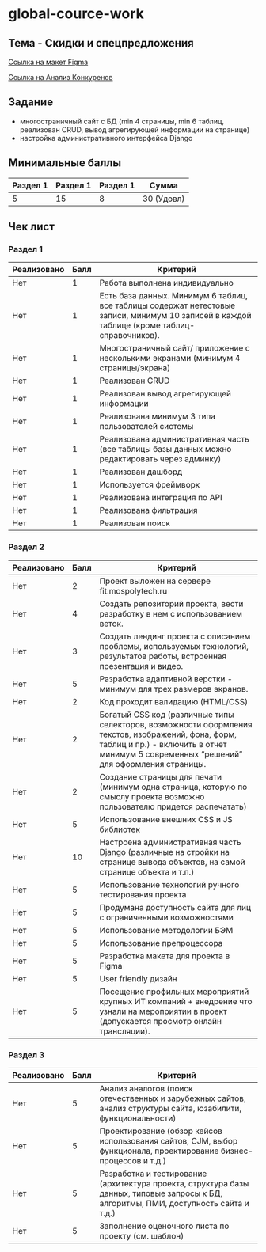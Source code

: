 # global-cource-work

## Тема - 	Скидки и спецпредложения

[Ссылка на макет Figma](https://www.figma.com/file/6TwNvIJ2lYhNK5dOpFbJBf/Stallion?node-id=0%3A1)

[Ссылка на Анализ Конкуренов](https://docs.google.com/spreadsheets/d/1T0HnLARGz-KNV0TAvZYTc2SteY1BZPI_5IdaBStIRaY/edit#gid=0)

## Задание

- многостраничный сайт с БД 
(min 4 страницы, min 6 таблиц, реализован CRUD, вывод агрегирующей информации на странице)
- настройка административного интерфейса Django

## Минимальные баллы
| Раздел 1 | Раздел 1 | Раздел 1 | Сумма      |
|----------|----------|----------|------------|
| 5        | 15       | 8        | 30 (Удовл) |

## Чек лист

### Раздел 1

**Реализовано**|**Балл**|**Критерий**
-----|-----|-----
Нет|1|Работа выполнена индивидуально
Нет|1|Есть база данных. Минимум 6 таблиц, все таблицы содержат нетестовые записи, минимум 10 записей в каждой таблице (кроме таблиц-справочников).
Нет|1|Многостраничный сайт/ приложение с несколькими экранами (минимум 4 страницы/экрана)
Нет|1|Реализован CRUD
Нет|1|Реализован вывод агрегирующей информации
Нет|1|Реализована минимум 3 типа пользователей системы
Нет|1|Реализована административная часть (все таблицы базы данных можно редактировать через админку)
Нет|1|Реализован дашборд
Нет|1|Используется фреймворк
Нет|1|Реализована интеграция по API
Нет|1|Реализована фильтрация
Нет|1|Реализован поиск

### Раздел 2

**Реализовано**|**Балл**|**Критерий**
-----|-----|-----
Нет|2|Проект выложен на сервере fit.mospolytech.ru
Нет|4|Создать репозиторий проекта, вести разработку в нем с использованием веток.
Нет|3|Создать лендинг проекта с описанием проблемы, используемых технологий, результатов работы, встроенная презентация и видео.
Нет|5|Разработка адаптивной верстки - минимум для трех размеров экранов.
Нет|2|Код проходит валидацию (HTML/CSS)
Нет|2|Богатый CSS код (различные типы селекторов, возможности оформления текстов, изображений, фона, форм, таблиц и пр.) - включить в отчет минимум 5 современных “решений” для оформления страницы.
Нет|2|Создание страницы для печати (минимум одна страница, которую по смыслу проекта возможно пользователю придется распечатать)
Нет|5|Использование внешних CSS и JS библиотек
Нет|10|Настроена административная часть Django (различные на стройки на странице вывода объектов, на самой странице объекта и т.п.)
Нет|5|Использование технологий ручного тестирования проекта
Нет|5|Продумана доступность сайта для лиц с ограниченными возможностями
Нет|5|Использование методологии БЭМ
Нет|5|Использование препроцессора
Нет|5|Разработка макета для проекта в Figma
Нет|5|User friendly дизайн
Нет|5|Посещение профильных мероприятий крупных ИТ компаний + внедрение что узнали на мероприятии в проект (допускается просмотр онлайн трансляции).

### Раздел 3

**Реализовано**|**Балл**|**Критерий**
-----|-----|-----
Нет|5|Анализ аналогов (поиск отечественных и зарубежных сайтов, анализ структуры сайта, юзабилити, функциональности)
Нет|5|Проектирование (обзор кейсов использования сайтов, CJM, выбор функционала, проектирование бизнес-процессов и т.д.)
Нет|5|Разработка и тестирование (архитектура проекта, структура базы данных, типовые запросы к БД, алгоритмы, ПМИ, доступность сайта и т.д.)
Нет|5|Заполнение оценочного листа по проекту (см. шаблон)
